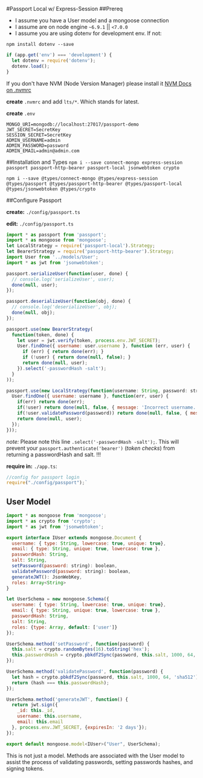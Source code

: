 #Passport Local w/ Express-Session
##Prereq
* I assume you have a User model and a mongoose connection
* I assume are on node engine `~6.9.1` || `<7.0.0`
* I assume you are using dotenv for development env.  If not:

`npm install dotenv --save`

```javascript
if (app.get('env') === 'development') {
  let dotenv = require('dotenv');
  dotenv.load();
}
```

If you don't have NVM (Node Version Manager) please install it
[NVM Docs on .nvmrc](https://github.com/creationix/nvm#nvmrc)

**create** `.nvmrc` and add `lts/*`.  Which stands for latest.

**create** `.env`

```
MONGO_URI=mongodb://localhost:27017/passport-demo
JWT_SECRET=SecretKey
SESSION_SECRET=SecretKey
ADMIN_USERNAME=admin
ADMIN_PASSWORD=password
ADMIN_EMAIL=admin@admin.com
```

##Installation and Types
`npm i --save connect-mongo express-session passport passport-http-bearer passport-local jsonwebtoken crypto`

`npm i --save @types/connect-mongo @types/express-session @types/passport @types/passport-http-bearer @types/passport-local @types/jsonwebtoken @types/crypto`

##Configure Passport

**create:** `./config/passport.ts`

**edit:** `./config/passport.ts`
```javascript
import * as passport from 'passport';
import * as mongoose from 'mongoose';
let LocalStrategy = require('passport-local').Strategy;
let BearerStrategy = require('passport-http-bearer').Strategy;
import User from '../models/User';
import * as jwt from 'jsonwebtoken';

passport.serializeUser(function(user, done) {
  // console.log('serializeUser', user);
  done(null, user);
});

passport.deserializeUser(function(obj, done) {
  // console.log('deserializeUser', obj);
  done(null, obj);
});

passport.use(new BearerStrategy(
  function(token, done) {
    let user = jwt.verify(token, process.env.JWT_SECRET);
    User.findOne({ username: user.username }, function (err, user) {
      if (err) { return done(err); }
      if (!user) { return done(null, false); }
      return done(null, user);
    }).select('-passwordHash -salt');
  }
));

passport.use(new LocalStrategy(function(username: String, password: string, done) {
  User.findOne({ username: username }, function(err, user) {
    if(err) return done(err);
    if(!user) return done(null, false, { message: 'Incorrect username.' });
    if(!user.validatePassword(password)) return done(null, false, { message: 'Password does not match.' });
    return done(null, user);
  });
}));

```

*note:* Please note this line `.select('-passwordHash -salt');`.  This will prevent your `passport.authenticate('bearer')` (*token checks*) from returning a passwordHash and salt.  !!!

**require in:** `./app.ts`: 

```javascript
//config for passport login
require("./config/passport");`
```

## User Model
```javascript
import * as mongoose from 'mongoose';
import * as crypto from 'crypto';
import * as jwt from 'jsonwebtoken';

export interface IUser extends mongoose.Document {
  username: { type: String, lowercase: true, unique: true},
  email: { type: String, unique: true, lowercase: true },
  passwordHash: String,
  salt: String,
  setPassword(password: string): boolean,
  validatePassword(password: string): boolean,
  generateJWT(): JsonWebKey,
  roles: Array<String>
}

let UserSchema = new mongoose.Schema({
  username: { type: String, lowercase: true, unique: true},
  email: { type: String, unique: true, lowercase: true },
  passwordHash: String,
  salt: String,
  roles: {type: Array, default: ['user']}
});

UserSchema.method('setPassword', function(password) {
  this.salt = crypto.randomBytes(16).toString('hex');
  this.passwordHash = crypto.pbkdf2Sync(password, this.salt, 1000, 64, 'sha512').toString('hex');
});

UserSchema.method('validatePassword', function(password) {
  let hash = crypto.pbkdf2Sync(password, this.salt, 1000, 64, 'sha512').toString('hex');
  return (hash === this.passwordHash);
});

UserSchema.method('generateJWT', function() {
  return jwt.sign({
    _id: this._id,
    username: this.username,
    email: this.email
  }, process.env.JWT_SECRET, {expiresIn: '2 days'});
});

export default mongoose.model<IUser>("User", UserSchema);

```

This is not just a model.  Methods are associated with the User model to assist the process of validating passwords, setting passwords hashes, and signing tokens.
